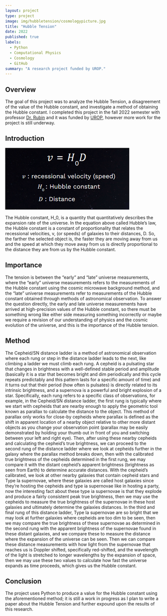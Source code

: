 ```yaml
---
layout: project
type: project
image: img/hubbletension/cosmologypicture.jpg
title: "Hubble Tension"
date: 2022
published: true
labels:
  - Python
  - Computational Physics
  - Cosmology
  - GitHub
summary: "A research project funded by UROP."
---
```


## Overview

The goal of this project was to analyze the Hubble Tension, a disagreement of the value of the Hubble constant, and investigate a method of obtaining the Hubble constant. I completed this project in the fall 2022 semester with professor [Dr. Rubin](https://www.phys.hawaii.edu/profile/David-Rubin/) and it was funded by [UROP](https://manoa.hawaii.edu/undergrad/urop/), however more work for the project is still underway. 

## Introduction

<img class="img-fluid" src="../img/hubbletension/hubbleconstantequation.PNG">

The Hubble constant, H_0, is a quantity that quantitatively describes the expansion rate of the universe. In the equation above called Hubble’s law, the Hubble constant is a constant of proportionality that relates the recessional velocities, v, (or speeds) of galaxies to their distances, D. So, the farther the selected object is, the faster they are moving away from us and the speed at which they move away from us is directly proportional to the distance they are from us by the Hubble constant. 

## Importance

The tension is between the “early” and “late” universe measurements, where the “early” universe measurements refers to the measurements of the Hubble constant using the cosmic microwave background method, and the “late” universe measurements refer to measurements of the Hubble constant obtained through methods of astronomical observation. To answer the question directly, the early and late universe measurements have arrived at high-precision values of the Hubble constant, so there must be something wrong like either side measuring something incorrectly or maybe we require a revision of our understanding of physics and the cosmic evolution of the universe, and this is the importance of the Hubble tension.

## Method

The Cepheid/SN distance ladder is a method of astronomical observation where each rung or step in the distance ladder leads to the next, like climbing a ladder we must climb each rung. A cepheid is a pulsating star that changes in brightness with a well-defined stable period and amplitude (basically it is a star that becomes bright and dim periodically and this cycle repeats predictably and this pattern lasts for a specific amount of time) and it turns out that their period (how often is pulsates) is directly related to its intrinsic brightness, and a supernova is a powerful and bright explosion of a star. Specifically, each rung refers to a specific class of observations, for example, in the Cepheid/SN distance ladder, the first rung is typically where we start with cepheids that are nearby enough to apply the geometric tool known as parallax to calculate the distance to the object. This method of parallax only works for close-by cepheids where parallax is defined as the shift in apparent location of a nearby object relative to other more distant objects as you change your observation point (parallax may be easily demonstrated by holding your thumb out in front of you and switching between your left and right eye). Then, after using these nearby cepheids and calculating the cepheid’s true brightness, we can proceed to the second rung of the distance ladder where we look at cepheids further in the galaxy where the parallax method breaks down, then with the calibrated true brightness of the cepheids determined in the first rung, we may compare it with the distant cepheid’s apparent brightness (brightness as seen from Earth) to determine accurate distances. With the cepheid’s calibrated, we look at other nearby galaxies that contain cepheid stars and Type Ia supernovae, where these galaxies are called host galaxies since they’re hosting the cepheids and type ia supernovae like in hosting a party, now the interesting fact about these type ia supernovae is that they explode and produce a fairly consistent peak true brightness, then we may use the cepheids to measure the true brightness of the supernovae in these host galaxies and ultimately determine the galaxies distances. In the third and final rung of this distance ladder, Type Ia supernovae are so bright that we may look at further galaxies where cepheids are too dim to be seen, then we may compare the true brightness of these supernovae as determined in the second rung with the apparent brightness of the supernovae found in these distant galaxies, and we compare these to measure the distance where the expansion of the universe can be seen. Then we can compare these distance measurements with how light from the supernovae that reaches us is Doppler shifted, specifically red-shifted, and the wavelength of the light is stretched to longer wavelengths by the expansion of space, then we may use these two values to calculate how fast the universe expands as time proceeds, which gives us the Hubble constant.

## Conclusion

The project uses Python to produce a value for the Hubble constant using the aforementioned method; it is still a work in progress as I plan to write a paper about the Hubble Tension and further expound upon the results of this research.
